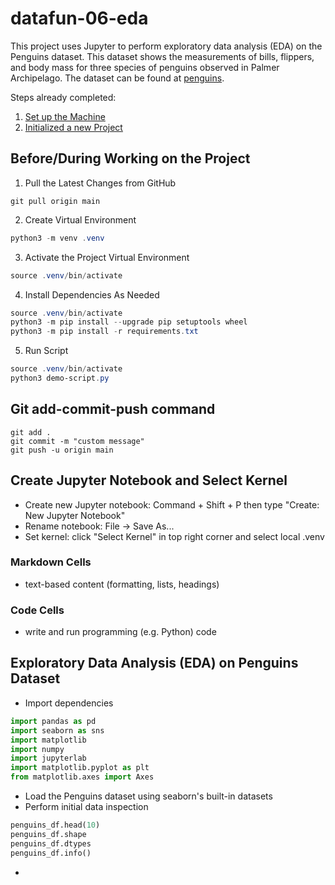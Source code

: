 # datafun-06-eda

This project uses Jupyter to perform exploratory data analysis (EDA) on the Penguins dataset. This dataset shows the measurements of bills, flippers, and body mass for three species of penguins observed in Palmer Archipelago. The dataset can be found at [penguins](https://github.com/mwaskom/seaborn-data/blob/master/penguins.csv). 

Steps already completed:
1. [Set up the Machine](https://github.com/denisecase/pro-analytics-01/blob/main/01-machine-setup/MACHINE-SETUP.md)
2. [Initialized a new Project](https://github.com/denisecase/pro-analytics-01/blob/main/02-project-initialization/PROJECT-INITIALIZATION.md)

## Before/During Working on the Project
1. Pull the Latest Changes from GitHub 
   
```shell
git pull origin main
```

2. Create Virtual Environment

```powershell
python3 -m venv .venv
```

3. Activate the Project Virtual Environment

```powershell
source .venv/bin/activate
```

4.  Install Dependencies As Needed 

```powershell
source .venv/bin/activate
python3 -m pip install --upgrade pip setuptools wheel
python3 -m pip install -r requirements.txt
```

5. Run Script 

```powershell
source .venv/bin/activate
python3 demo-script.py
```

## Git add-commit-push command 
```shell
git add .
git commit -m "custom message"
git push -u origin main
```

## Create Jupyter Notebook and Select Kernel
- Create new Jupyter notebook: Command + Shift + P then type "Create: New Jupyter Notebook"
- Rename notebook: File -> Save As...
- Set kernel: click "Select Kernel" in top right corner and select local .venv

### Markdown Cells
- text-based content (formatting, lists, headings)

### Code Cells
- write and run programming (e.g. Python) code 

## Exploratory Data Analysis (EDA) on Penguins Dataset
- Import dependencies
```python
import pandas as pd
import seaborn as sns
import matplotlib
import numpy
import jupyterlab
import matplotlib.pyplot as plt
from matplotlib.axes import Axes
```
- Load the Penguins dataset using seaborn's built-in datasets
- Perform initial data inspection 
```python
penguins_df.head(10)
penguins_df.shape
penguins_df.dtypes
penguins_df.info()
```
- 
